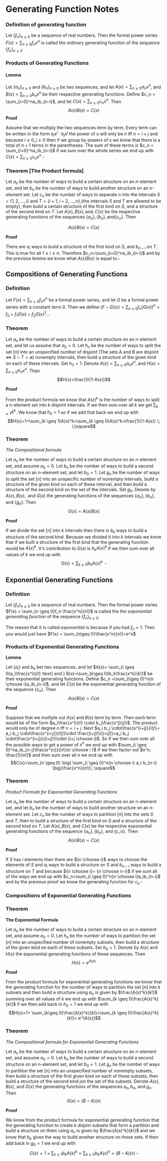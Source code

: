 # Generating Function Notes
 

 ### Definition of generating function
  
Let $\{f_n\}_{n \geq 0}$ be a sequence of real numbers. Then the formal power series $F(x)= \sum_{n \geq 0}f_nx^n$ is
called the ordinary generating function of the sequence $\{f_n\}_{n \geq 0}$

### Products of Generating Functions 

#### **Lemma**
Let $\{a_n\}_{n \geq 0}$ and $\{b_n\}_{n \geq 0}$ be two sequences, and let $A(x)= \sum_{n\geq 0}a_nx^n$, and $B(x)= \sum_{n \geq 0}b_nx^n$ be their respective generating functions. Define $c_n = \sum_{i=0}^na_ib_{n-i}$, and let $C(x) = \sum_{n \geq 0}c_nx^n$. Then 
$$A(x)B(x)=C(x)$$ 
**Proof**

Assume that we multiply the two sequences term by term. Every term can be written in the form $a_ix^i\cdot b_jx^j$ the power of x will only be $n$ iff $n=i+j$ and because $i \geq 0, j \geq 0$ then if we group by powers of x we know that there is a total of $n+1$ terms in the parentheses. The sum of these terms is $c_n = \sum_{i=0}^na_ib_{n-i}$ if we sum over the whole series we end up with $C(x) = \sum_{n \geq 0}c_nx^n$ $\square$

### Theorem [The Product formula]

Let $a_n$ be the number of ways to build a certain structure on an $n\text{-element}$ set, and let $b_n$ be the number of ways to build another structure on an $n \text{-element}$ set. Let $c_n$ be the number of ways to separate $n$ into the intervals $S= \{1,2,...,i\}$ and $T= \{i+1,i+2,...,n\}$,(the intervals $S$ and $T$ are allowed to be empty), then build a certain structure of the first kind on $S$, and a structure of the second kind on $T$. Let $A(x),B(x),\text{and},C(x)$ be the respective generating functions of the sequences $\{a_n\},\{b_n\},\text{and} \{c_n\}$. Then 

$$A(x)B(x)=C(x)$$

**Proof**

There are $a_i$ ways to build a structure of the first kind on $S$, and $b_{n-i}$ on $T$. This is true for all $1\leq i\leq n$. Therefore $c_n=\sum_{i=0}^na_ib_{n-i}$ and by the previous lemma we know what $A(x)B(x)$ is equal to.$\square$

## Compositions of Generating Functions

### Definition

Let $F(x) = \sum_{n \geq 0}f_n x^n$ be a formal power series, and let $G$ be a formal power series 
with a constant term 0. Then we define $(F\circ G)(x)= \sum_{n \geq 0}f_n(G(x))^n= f_0 + f_1G(x)+f_2G(x)^2...$

### Theorem 
Let $a_n$ be the number of ways to build a certain structure on an n-element set, and let us assume that $a_0=0$. Let $h_n$ be the number of ways to split the set $[n]$ into an unspecified number of disjoint ($\text{The sets A and B are disjoint} \iff S \cap T= \emptyset$) nonempty intervals, then build a structure of the given kind on each of these intervals. Set $h_0=1$. Denote $A(x)= \sum_{n\geq 0}a_nx^n$, and $H(x)= \sum _{n\geq 0}h_nx^n$. Then 
$$H(x)=\frac{1}{1-A(x)}$$

**Proof**

From the product formula we know that $A(x)^k$ is the number of ways to split a n-element set into $k$ disjoint intervals. If we then sum over all $k$ we get $\sum_{k \geq 1}A^k$. We know that $h_0=1$ so if we add that back we end up with
$$H(x)=1+\sum_{k \geq 1}A(x)^k=\sum_{k \geq 0}A(x)^k=\frac{1}{1-A(x)} \; \;\square$$

### Theorem 
_The Compositional formula_

Let $a_n$ be the number of ways to build a certain structure on an n-element set, and assume $a_0=0$. Let $b_n$ be the number of ways to build a second structure on an n-element set, and let $b_0=1$. Let $g_n$ be the number of ways to split the set $[n]$ into an unspecific number of nonempty intervals, build a structure of the given kind on each of these interval, and then build a structure of the second kind on the set of the intervals. Set $g_0$. Denote by $A(x),B(x),\text{ and }G(x)$ the generating functions of the sequences $\{a_n\},\{b_n\},\text{ and } \{g_n\}$. Then 
$$G(x)=A(x)B(x)$$

**Proof**

If we divide the set $[n]$ into $k$ intervals then there is $b_k$ ways to build a structure of the second kind. Because we divided it into $k$ intervals we know that if we built a structure of the first kind that the generating function would be $A(x)^k$. It's contribution to $G(x)$ is $b_kA(x)^k$ if we then sum over all values of $k$ we end up with
$$G(x)=\sum_{k\geq 0}b_kA(x)^k \; \; \square$$


## Exponential Generating Functions  
### Definition 

Let $\{f_n\}_{n \geq 0}$ be a sequence of real numbers. Then the formal power series $F(x) = \sum_{n \geq 0}f_n \frac{x^n}{n!}$ is called the _the exponential generating function_ of the sequence $\{f_n\}_{n \geq 0}$.

The reason that it is called _exponential_ is because if you had $f_n =1$. Then you would just have $F(x) = \sum_{n\geq 0}\frac{x^n}{n!}=e^x$

### Products of Exponential Generating Functions  

**Lemma**

Let $\{a_i\} \text{ and } b_k$ bet two sequences, and let $A(x)= \sum_{i \geq 0}a_i\frac{x^i}{i!} \text{ and } B(x)=\sum_{k\geq 0}b_k\frac{x^k}{k!}$ be their exponential generating functions. Define $c_n =\sum_{i\geq 0}^n{n \choose i}a_ib_{n-i}$, and let $C(x)$ be the exponential generating function of the sequence $\{c_n\}$. Then 
$$A(x)B(x)=C(x)$$

**Proof**

Suppose that we multiple out $A(x) \text{ and } B(x)$ term by term. Then each term would be of the form 
$a_i\frac{x^i}{i!} \cdot b_j\frac{x^j}{j!}$. The product would only be of degree $n$ iff $n=i+j$. Next $a_i b_j \cdot\frac{x^{i+j}}{i!j!}= a_i b_j \cdot\frac{x^{i+j}}{i!j!}\cdot \frac{(i+j)!}{(i+j)!}=a_i b_j \cdot\frac{x^{i+j}}{(i+j)!}\cdot {i+j \choose i}$. So if we then sum over all the possible ways to get a power of $x^n$ we end up with $\sum_{i \geq 0}^na_ib_{n-j}\frac{x^{n}}{n!}{n \choose i }$ if we then factor out $x^n, \frac{1}{n!}$ and then sum over all $n$ we end up with 
$$C(x)=\sum_{n \geq 0} \big( \sum_{i \geq 0}^n{n \choose i} a_i b_{n-i} \big)\frac{x^n}{n!}\; \square$$

### Theorem
_Product Formula for Exponential Generating Functions_

Let  $a_n$ be the number of ways to build a certain structure on an n-element set, and let $b_n$ be the number of ways to build another structure on an n-element set. Let $c_n$ be the number of ways to partition $[n]$ into the sets $S$ and $T$, then to build a structure of the first kind on $S$ and a structure of the second kind on $T$. Let $A(x),B(x),$ and $C(x)$ be the respective exponential generating functions of the sequence $\{a_n\},\{b_n\},$ and \{c_n\}. Then 
$$A(x)B(x)=C(x)$$

**Proof**

If $S$ has $i$ elements then there are ${n \choose i}$ ways to choose the elements of $S$ and $a_i$ ways to build a structure on $S$ and $b_{n-i}$ ways to build a structure on $T$ and because ${n \choose i}= {n \choose n-i}$ if we sum all of the ways we end up with $c_n=\sum_{i \geq 0}^n{n \choose i}a_ib_{n-i}$ and by the previous proof we know the generating function for $c_n$ $\square$

### Compositions of Exponential Generating Functions

### Theorem
__The Exponential Formula__

Let $a_n$ be the number of ways to build a certain structure on an n-element set, and assume $a_0=0$. Let $h_n$ be the number of ways to partition the set $[n]$ into an unspecified number of nonempty subsets, then build a structure of the given kind on each of these subsets. Set $h_0=1$. Denote by $A(x)$ and $H(x)$ the exponential generating functions of these sequences. Then 
$$H(x)=e^{A(x)}$$

**Proof**

From the product formula for exponential generating functions we know that the generating function for the number of ways to partition the set $[n]$ into $k$ subsets and then build a structure using $a_n$ is given by $\frac{A(x)^k}{k!}$ summing over all values of $k$ we end up with $\sum_{k \geq 1}\frac{A(x)^k}{k!}$ if we then add back in $h_0=1$ we end up with 
$$H(x)=1+ \sum_{k\geq 0}\frac{A(x)^k}{k!}=\sum_{k \geq 0}\frac{A(x)^k}{k!}= e^{A(x)}$$

### Theorem 

_The Compositional formula for Exponential Generating Functions_

Let $a_n$ be the number of ways to build a certain structure on an n-element set, and assume $a_0=0$. Let $b_n$ be the number of ways to build a second structure on an n-element set, and let $b_0=1$. Let $g_n$ be the number of ways to partition the set $[n]$ into an unspecified number of nonempty subsets, then build a structure of the first given kind on each of these subsets, then build a structure of the second kind jon the set of the subsets. Denote $A(x),B(x),$ and $G(x)$ the generating functions of the sequences ${a_n},{b_n},$ and ${g_n}$.
    Then 
$$G(x)=(B \circ A)(x)$$

**Proof**

We know from the product formula for exponential generating function that the generating function to create $k$ disjoin subsets that form a partition and build a structure on them using $a_n$ is given by $\frac{A(x)^k}{k!}$  and we know that $b_k$ gives the way to build another structure on those sets. If then add back in $g_0=1$ we end up with
$$G(x)=1+\sum_{k\geq 1}b_kA(x)^k=\sum_{k\geq 0}b_kA(x)^k=(B \circ A)(x)\; \square$$